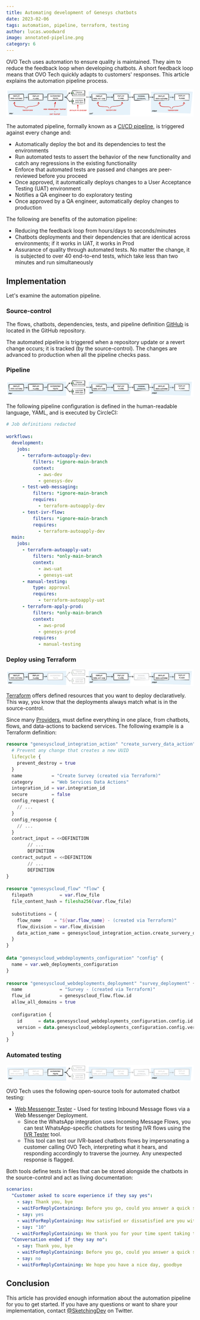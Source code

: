 ```yaml
---
title: Automating development of Genesys chatbots
date: 2023-02-06
tags: automation, pipeline, terraform, testing
author: lucas.woodward
image: annotated-pipeline.png
category: 6
---
```


OVO Tech uses automation to ensure quality is maintained. They aim to reduce the feedback loop when developing chatbots. A short feedback loop means that OVO Tech quickly adapts to customers' responses. This article explains the automation pipeline process.

![Diagram of the pipeline annotated with technologies relevant to each step](annotated-pipeline.png)

The automated pipeline, formally known as a [CI/CD pipeline](https://en.wikipedia.org/wiki/CI/CD  "Goes to the CI/CD Pipeline page"), is triggered against every change and:

- Automatically deploy the bot and its dependencies to test the environments
- Run automated tests to assert the behavior of the new functionality and catch any regressions in the existing functionality
- Enforce that automated tests are passed and changes are peer-reviewed before you proceed
- Once approved, it automatically deploys changes to a User Acceptance Testing (UAT) environment
- Notifies a QA engineer to do exploratory testing
- Once approved by a QA engineer, automatically deploy changes to production

The following are benefits of the automation pipeline:

- Reducing the feedback loop from hours/days to seconds/minutes
- Chatbots deployments and their dependencies that are identical across environments; if it works in UAT, it works in Prod
- Assurance of quality through automated tests. No matter the change, it is subjected to over 40 end-to-end tests, which take less than two minutes and run simultaneously

## Implementation
Let's examine the automation pipeline.

### Source-control
The flows, chatbots, dependencies, tests, and pipeline definition [GitHub](https://github.com/  "Goes to the GitHub page") is located in the GitHub repository.

The automated pipeline is triggered when a repository update or a revert change occurs; it is tracked (by the source-control). The changes are advanced to production when all the pipeline checks pass.

### Pipeline
![Diagram of pipeline, from deploying to dev, testing to deploying to production](pipeline-overview.png)

The following pipeline configuration is defined in the human-readable language, YAML, and is executed by CircleCI:

```yaml
# Job definitions redacted

workflows:
  development:
    jobs:
      - terraform-autoapply-dev:
          filters: *ignore-main-branch
          context:
            - aws-dev
            - genesys-dev
      - test-web-messaging:
          filters: *ignore-main-branch
          requires:
            - terraform-autoapply-dev
      - test-ivr-flow:
          filters: *ignore-main-branch
          requires:
            - terraform-autoapply-dev
  main:
    jobs:
      - terraform-autoapply-uat:
          filters: *only-main-branch
          context:
            - aws-uat
            - genesys-uat
      - manual-testing:
          type: approval
          requires:
            - terraform-autoapply-uat
      - terraform-apply-prod:
          filters: *only-main-branch
          context:
            - aws-prod
            - genesys-prod
          requires:
            - manual-testing
```

### Deploy using Terraform
![Pipeline with Terraform tasks highlighted](pipeline-terraform.png)

[Terraform](https://www.terraform.io/ "Goes to the Terraform page") offers defined resources that you want to deploy declaratively. This way, you know that the deployments always match what is in the source-control.

Since many [Providers](https://registry.terraform.io/browse/providers "Goes to the Providers page"), must define everything in
one place, from chatbots, flows, and data-actions to backend services. The following example is a Terraform definition:

```terraform
resource "genesyscloud_integration_action" "create_survery_data_action" {
  # Prevent any change that creates a new UUID
  lifecycle {
    prevent_destroy = true
  }
  name           = "Create Survey (created via Terraform)"
  category       = "Web Services Data Actions"
  integration_id = var.integration_id
  secure         = false
  config_request {
    // ...
  }
  config_response {
    // ...
  }
  contract_input = <<DEFINITION
        // ...
        DEFINITION
  contract_output = <<DEFINITION
        // ...
        DEFINITION
}

resource "genesyscloud_flow" "flow" {
  filepath          = var.flow_file
  file_content_hash = filesha256(var.flow_file)

  substitutions = {
    flow_name     = "${var.flow_name} - (created via Terraform)"
    flow_division = var.flow_division
    data_action_name = genesyscloud_integration_action.create_survery_data_action.name
  }
}

data "genesyscloud_webdeployments_configuration" "config" {
  name = var.web_deployments_configuration
}

resource "genesyscloud_webdeployments_deployment" "survey_deployment" {
  name              = "Survey - (created via Terraform)"
  flow_id           = genesyscloud_flow.flow.id
  allow_all_domains = true

  configuration {
    id      = data.genesyscloud_webdeployments_configuration.config.id
    version = data.genesyscloud_webdeployments_configuration.config.version
  }
}
```

### Automated testing
![Pipeline with automated testing tasks highlighted](pipeline-testing.png)

OVO Tech uses the following open-source tools for automated chatbot testing:

- [Web Messenger Tester](https://github.com/ovotech/genesys-web-messaging-tester "Goes to the Web Messenger Tester page") - Used for testing Inbound Message flows via a Web Messenger Deployment.
    - Since the WhatsApp integration uses Incoming Message Flows, you can test WhatsApp-specific chatbots for testing IVR flows using the [IVR Tester](https://github.com/SketchingDev/ivr-tester "Goes to the IVR Tester page") tool. 
    - This tool can test our IVR-based chatbots flows by impersonating a customer calling OVO Tech, interpreting what it hears, and responding accordingly to traverse the journey. Any unexpected response is flagged.

Both tools define tests in files that can be stored alongside the chatbots in the source-control and act as living documentation:

```yaml
scenarios:
  "Customer asked to score experience if they say yes":
    - say: Thank you, bye
    - waitForReplyContaining: Before you go, could you answer a quick survey?
    - say: yes
    - waitForReplyContaining: How satisfied or dissatisfied are you with our company?
    - say: "10"
    - waitForReplyContaining: We thank you for your time spent taking this survey. Your response has been recorded.
  "Conversation ended if they say no":
    - say: Thank you, bye
    - waitForReplyContaining: Before you go, could you answer a quick survey?
    - say: no
    - waitForReplyContaining: We hope you have a nice day, goodbye
```

## Conclusion
This article has provided enough information about the automation pipeline for you to get started. If you have any questions or want to share your implementation, contact [@SketchingDev](https://twitter.com/SketchingDev "Goes to Lucus' home page") on Twitter.
